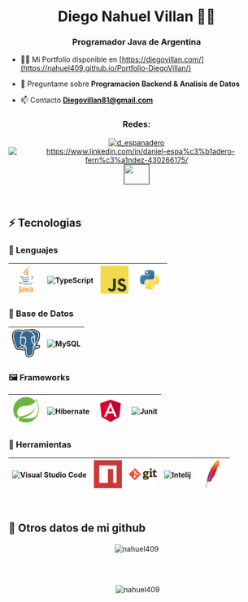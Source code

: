 <h1 align="center">Diego Nahuel Villan 👨‍💻</h1>
<h3 align="center">Programador Java de Argentina</h3>

- 👨‍💻 Mi Portfolio disponible en [https://diegovillan.com/](https://nahuel409.github.io/Portfolio-DiegoVillan/) 

- 💬 Preguntame sobre **Programacion Backend & Analisis de Datos**

- 📫 Contacto **Diegovillan81@gmail.com**

<h3 align="center">Redes:</h3>
<p align="center">
<a href="https://twitter.com/Villandie" target="_blank"><img align="center" src="https://raw.githubusercontent.com/rahuldkjain/github-profile-readme-generator/master/src/images/icons/Social/twitter.svg" alt="d_espanadero" height="40" width="50" /></a>
<a href="https://www.linkedin.com/in/diegovillan/" target="_blank"><img align="center" src="https://raw.githubusercontent.com/rahuldkjain/github-profile-readme-generator/master/src/images/icons/Social/linked-in-alt.svg" alt="https://www.linkedin.com/in/daniel-espa%c3%b1adero-fern%c3%a1ndez-430266175/" height="40" width="50" /></a>
<a href="" target="_blank"><img align="center" src="https://raw.githubusercontent.com/rahuldkjain/github-profile-readme-generator/master/src/images/icons/Social/youtube.svg" alt="" height="40" width="50" /></a>
</p><br>

## ⚡ Tecnologias

### :speech_balloon: Lenguajes

| <img alt="Java" title="Java" width="55px" src="https://raw.githubusercontent.com/github/explore/master/topics/java/java.png"> | <img alt="TypeScript" title="TypeScript" width="55px" src="https://upload.wikimedia.org/wikipedia/commons/thumb/4/4c/Typescript_logo_2020.svg/768px-Typescript_logo_2020.svg.png?20210506173343"> | <img title="Javascript" alt="javascript" width="55px" src="https://raw.githubusercontent.com/github/explore/master/topics/javascript/javascript.png"> | <img title="Python" alt="Python" width="55px" src="https://raw.githubusercontent.com/github/explore/master/topics/python/python.png"> |
| ----------------------------------------------------------------------------------------------------------------------------------------------------- | ------------------------------------------------------------------------------------------------------------------------------------------------------------------------------------------------- | ----------------------------------------------------------------------------------------------------------------------------- | ------------------------------------------------------------------------------------------------------------------------- |

### :floppy_disk: Base de Datos

| <img title="PostgreSql" alt="PostgreSql" width="55px" src="https://raw.githubusercontent.com/github/explore/master/topics/postgresql/postgresql.png"> | <img title="MySQL" alt="MySQL" width="55px" src="https://yt3.ggpht.com/ytc/AKedOLRpJVGUTtjVE_mf-DouS6NeZVEDVBqdjc1diCIQEg=s900-c-k-c0x00ffffff-no-rj"> |
| ----------------------------------------------------------------------------------------------------------------------------------------- | ------------------------------------------------------------------------------------------------------------------------- |

### 🖼️ Frameworks

| <img title="Spring" alt="Spring" width="55px" src="https://raw.githubusercontent.com/github/explore/master/topics/spring/spring.png"> | <img title="Hibernate" alt="Hibernate" width="55px" src="https://www.bairesdev.com/wp-content/uploads/2020/07/hibernate-java-framework-logo-01.png"> | <img title="Angular" alt="Angular" width="55px" src="https://raw.githubusercontent.com/github/explore/master/topics/angular/angular.png"> | <img title="Junit" alt="Junit" width="55px" src="https://i2.wp.com/blog.stylingandroid.com/wp-content/uploads/2017/02/junit5-logo.png?ssl=1"> | 
| --------------------------------------------------------------------------------------------------------------------------------------- | --------------------------------------------------------------------------------------------------------------------------------- | -------------------------------------------------------------------------------------------------------------------- | -------------------------------------------------------------------------------------------------------------------- |

### :wrench: Herramientas

| <img title="Visual Studio Code" alt="Visual Studio Code" width="55px" src="https://upload.wikimedia.org/wikipedia/commons/thumb/9/9a/Visual_Studio_Code_1.35_icon.svg/768px-Visual_Studio_Code_1.35_icon.svg.png?20210804221519"> | <img title="npm" alt="npm" width="55px" src="https://raw.githubusercontent.com/github/explore/master/topics/npm/npm.png"> | <img title="Git" alt="Git" width="55px" src="https://raw.githubusercontent.com/github/explore/master/topics/git/git.png"> | <img title="Intelij" alt="Intelij" width="55px" src="https://upload.wikimedia.org/wikipedia/commons/thumb/9/9c/IntelliJ_IDEA_Icon.svg/375px-IntelliJ_IDEA_Icon.svg.png"> | <img title="Maven" alt="Maven" width="55px" src="https://raw.githubusercontent.com/github/explore/master/topics/maven/maven.png"> | 
| --------------------------------------------------------------------------------------------------------------------------------------------------------------------------------------------------------------------------------- | ------------------------------------------------------------------------------------------------------------------------- | ------------------------------------------------------------------------------------------------------------------------- | ------------------------------------------------------------------------------------------------------------------------------------- | ----------------------------------------------------------------------------------------------------------------------------------------- |


<br>


## 🤔 Otros datos de mi github

<p align="center"><img align="center" src="https://github-readme-stats.vercel.app/api/top-langs?username=nahuel409&show_icons=true&locale=en&layout=compact" alt="nahuel409" /></p><br><br>

<p align="center">&nbsp;<img align="center" src="https://github-readme-stats.vercel.app/api?username=nahuel409&show_icons=true&locale=en" alt="nahuel409" /></p>
